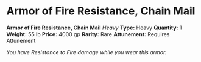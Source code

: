 # Armor of Fire Resistance, Chain Mail

**Armor of Fire Resistance, Chain Mail**
_Heavy_
**Type:** Heavy
**Quantity:** 1
**Weight:** 55 lb
**Price:** 4000 gp
**Rarity:** Rare
**Attunement:** Requires Attunement

*You have Resistance to Fire damage while you wear this armor.*